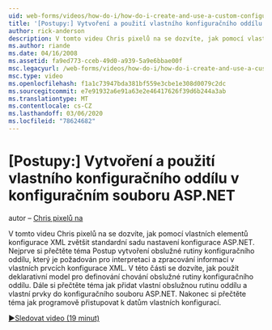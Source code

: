 ```yaml
---
uid: web-forms/videos/how-do-i/how-do-i-create-and-use-a-custom-configuration-section-in-an-aspnet-configuration-file
title: '[Postupy:] Vytvoření a použití vlastního konfiguračního oddílu v konfiguračním souboru ASP.NET | Microsoft Docs'
author: rick-anderson
description: V tomto videu Chris pixelů na se dozvíte, jak pomocí vlastních elementů konfigurace XML zvětšit standardní sadu nastavení konfigurace ASP.NET. Nejprve si přečtěte téma jak...
ms.author: riande
ms.date: 04/16/2008
ms.assetid: fa9ed773-cceb-49d0-a939-5a9e6bbae00f
msc.legacyurl: /web-forms/videos/how-do-i/how-do-i-create-and-use-a-custom-configuration-section-in-an-aspnet-configuration-file
msc.type: video
ms.openlocfilehash: f1a1c73947bda381bf559e3cbe1e308d0079c2dc
ms.sourcegitcommit: e7e91932a6e91a63e2e46417626f39d6b244a3ab
ms.translationtype: MT
ms.contentlocale: cs-CZ
ms.lasthandoff: 03/06/2020
ms.locfileid: "78624682"
---
```

# <a name="how-do-i-create-and-use-a-custom-configuration-section-in-an-aspnet-configuration-file"></a>[Postupy:] Vytvoření a použití vlastního konfiguračního oddílu v konfiguračním souboru ASP.NET

autor – [Chris pixelů na](https://twitter.com/chrispels)

V tomto videu Chris pixelů na se dozvíte, jak pomocí vlastních elementů konfigurace XML zvětšit standardní sadu nastavení konfigurace ASP.NET. Nejprve si přečtěte téma Postup vytvoření obslužné rutiny konfiguračního oddílu, který je požadován pro interpretaci a zpracování informací v vlastních prvcích konfigurace XML. V této části se dozvíte, jak použít deklarativní model pro definování chování obslužné rutiny konfiguračního oddílu. Dále si přečtěte téma jak přidat vlastní obslužnou rutinu oddílu a vlastní prvky do konfiguračního souboru ASP.NET. Nakonec si přečtěte téma jak programově přistupovat k datům vlastních konfigurací.

[&#9654;Sledovat video (19 minut)](https://channel9.msdn.com/Blogs/ASP-NET-Site-Videos/how-do-i-create-and-use-a-custom-configuration-section-in-an-aspnet-configuration-file)
